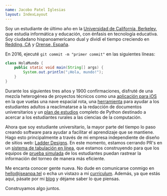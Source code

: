 ```yaml
---
name: Jacobo Patel Iglesias
layout: IndexLayout
---
```


Soy un estudiante de último año en la [Universidad de California, Berkeley](https://www.berkeley.edu/), que estudia informática y educación, con énfasis en tecnología educativa. Soy ciudadano hispanoamericano dual y dividí el tiempo creciendo en [Redding, CA](https://en.wikipedia.org/wiki/Redding,_California) y [Orense, España](https://es.wikipedia.org/wiki/Orense).

En 2016, ejecuté `git commit -m "primer commit"` en las siguientes líneas:

```java:HolaMundo.java
class HolaMundo {
    public static void main(String[] args) {
        System.out.println("¡Hola, mundo!");
    }
}
```

Durante los siguientes tres años y 1900 confirmaciones, disfruté de una mezcla heterogénea de proyectos técnicos como una [aplicación para iOS](https://github.com/jseanpatel/flyright) en la que vuelas una nave espacial rota, una
[herramienta](https://maribel.io) para ayudar a los estudiantes adultos a reaclimatarse a la redacción de documentos universitarios y un [plan de estudios](https://treetoplearning.org/) completo de Python destinado a acercar a los estudiantes rurales a las ciencias de la computación.

Ahora que soy estudiante universitario, la mayor parte del tiempo lo paso creando software para ayudar a facilitar el aprendizaje que se mantiene. Hago esto principalmente a través de mi empresa independiente de diseño de sitios web: [Ladder Designs](https://ladderdesigns.co). En este momento, estamos cerrando PR's en un [sistema de tabulación en línea](https://atabical.calmocktrial.com/), que estamos construyendo para que los equipos de [prueba simulada](https://www.collegemocktrial.org) de los estudiantes puedan rastrear la información del torneo de manera más eficiente.

Me encanta conocer gente nueva. No dude en comunicarse conmigo en [hello@jseanpa.tel](mailto:hello@jseanpa.tel) o echa un vistazo a mi [currículum](https://drive.google.com/open?id=1zn7AY7H7qoi3dBHJk6UciWDOOvsibOyN). Además, ya que estás aquí, pásate por mi [blog](./blog) y déjame saber lo que piensas.

Construyamos algo juntos.
